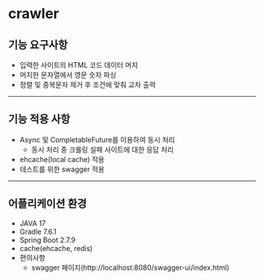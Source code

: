 # crawler

## 기능 요구사항

- 입력한 사이트의 HTML 코드 데이터 머지
- 머지한 문자열에서 영문 숫자 파싱
- 정렬 및 중복문자 제거 후 조건에 맞춰 교차 출력

---
## 기능 적용 사항

- Async 및 CompletableFuture를 이용하여 동시 처리
  - 동시 처리 중 크롤링 실패 사이트에 대한 응답 처리
- ehcache(local cache) 적용
- 테스트를 위한 swagger 적용

---
## 어플리케이션 환경

- JAVA 17
- Gradle 7.6.1
- Spring Boot 2.7.9
- cache(ehcache, redis)
- 편의사항
  - swagger 페이지(http://localhost:8080/swagger-ui/index.html) 